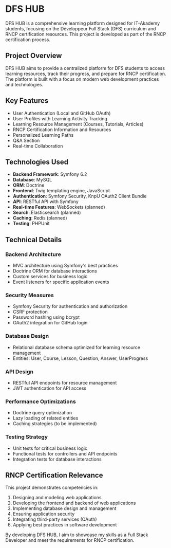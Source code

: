 # DFS HUB

DFS HUB is a comprehensive learning platform designed for IT-Akademy students, focusing on the Développeur Full Stack (DFS) curriculum and RNCP certification resources. This project is developed as part of the RNCP certification process.

## Project Overview

DFS HUB aims to provide a centralized platform for DFS students to access learning resources, track their progress, and prepare for RNCP certification. The platform is built with a focus on modern web development practices and technologies.

## Key Features

- User Authentication (Local and GitHub OAuth)
- User Profiles with Learning Activity Tracking
- Learning Resource Management (Courses, Tutorials, Articles)
- RNCP Certification Information and Resources
- Personalized Learning Paths
- Q&A Section
- Real-time Collaboration

## Technologies Used

- **Backend Framework**: Symfony 6.2
- **Database**: MySQL
- **ORM**: Doctrine
- **Frontend**: Twig templating engine, JavaScript
- **Authentication**: Symfony Security, KnpU OAuth2 Client Bundle
- **API**: RESTful API with Symfony
- **Real-time Features**: WebSockets (planned)
- **Search**: Elasticsearch (planned)
- **Caching**: Redis (planned)
- **Testing**: PHPUnit

## Technical Details

### Backend Architecture

- MVC architecture using Symfony's best practices
- Doctrine ORM for database interactions
- Custom services for business logic
- Event listeners for specific application events

### Security Measures

- Symfony Security for authentication and authorization
- CSRF protection
- Password hashing using bcrypt
- OAuth2 integration for GitHub login

### Database Design

- Relational database schema optimized for learning resource management
- Entities: User, Course, Lesson, Question, Answer, UserProgress

### API Design

- RESTful API endpoints for resource management
- JWT authentication for API access

### Performance Optimizations

- Doctrine query optimization
- Lazy loading of related entities
- Caching strategies (to be implemented)

### Testing Strategy

- Unit tests for critical business logic
- Functional tests for controllers and API endpoints
- Integration tests for database interactions

## RNCP Certification Relevance

This project demonstrates competencies in:

1. Designing and modeling web applications
2. Developing the frontend and backend of web applications
3. Implementing database design and management
4. Ensuring application security
5. Integrating third-party services (OAuth)
6. Applying best practices in software development

By developing DFS HUB, I aim to showcase my skills as a Full Stack Developer and meet the requirements for RNCP certification.
